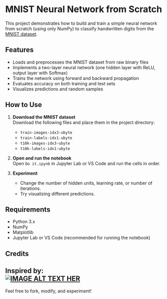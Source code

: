 # MNIST Neural Network from Scratch

This project demonstrates how to build and train a simple neural network from scratch (using only NumPy) to classify handwritten digits from the [MNIST dataset](http://yann.lecun.com/exdb/mnist/).

## Features

- Loads and preprocesses the MNIST dataset from raw binary files
- Implements a two-layer neural network (one hidden layer with ReLU, output layer with Softmax)
- Trains the network using forward and backward propagation
- Evaluates accuracy on both training and test sets
- Visualizes predictions and random samples

## How to Use

1. **Download the MNIST dataset**  
   Download the following files and place them in the project directory:
   - `train-images-idx3-ubyte`
   - `train-labels-idx1-ubyte`
   - `t10k-images-idx3-ubyte`
   - `t10k-labels-idx1-ubyte`

2. **Open and run the notebook**  
   Open `Do it.ipynb` in Jupyter Lab or VS Code and run the cells in order.

3. **Experiment**  
   - Change the number of hidden units, learning rate, or number of iterations.
   - Try visualizing different predictions.

## Requirements

- Python 3.x
- NumPy
- Matplotlib
- Jupyter Lab or VS Code (recommended for running the notebook)

## Credits

Inspired by:  
[![IMAGE ALT TEXT HER](https://img.youtube.com/vi/w8yWXqWQYmU/0.jpg)](https://www.youtube.com/watch?v=w8yWXqWQYmU)
---

Feel free to fork, modify, and experiment!
